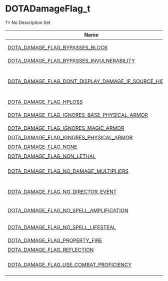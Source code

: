 # DOTADamageFlag_t
?> No Description Set

Name|Value|Description|Client
--|:--:|--|:--:
[DOTA_DAMAGE_FLAG_BYPASSES_BLOCK](Constants/DOTADamageFlag_t/DOTA_DAMAGE_FLAG_BYPASSES_BLOCK)|8|绕过伤害格挡。|✖
[DOTA_DAMAGE_FLAG_BYPASSES_INVULNERABILITY](Constants/DOTADamageFlag_t/DOTA_DAMAGE_FLAG_BYPASSES_INVULNERABILITY)|4|绕过无敌。|✖
[DOTA_DAMAGE_FLAG_DONT_DISPLAY_DAMAGE_IF_SOURCE_HIDDEN](Constants/DOTADamageFlag_t/DOTA_DAMAGE_FLAG_DONT_DISPLAY_DAMAGE_IF_SOURCE_HIDDEN)|2048|当伤害来源不可见时，不显示造成的伤害。|✖
[DOTA_DAMAGE_FLAG_HPLOSS](Constants/DOTADamageFlag_t/DOTA_DAMAGE_FLAG_HPLOSS)|32|生命移除。|✖
[DOTA_DAMAGE_FLAG_IGNORES_BASE_PHYSICAL_ARMOR](Constants/DOTADamageFlag_t/DOTA_DAMAGE_FLAG_IGNORES_BASE_PHYSICAL_ARMOR)|16384|无视基础护甲|✖
[DOTA_DAMAGE_FLAG_IGNORES_MAGIC_ARMOR](Constants/DOTADamageFlag_t/DOTA_DAMAGE_FLAG_IGNORES_MAGIC_ARMOR)|1|无视魔抗|✖
[DOTA_DAMAGE_FLAG_IGNORES_PHYSICAL_ARMOR](Constants/DOTADamageFlag_t/DOTA_DAMAGE_FLAG_IGNORES_PHYSICAL_ARMOR)|2|无视护甲|✖
[DOTA_DAMAGE_FLAG_NONE](Constants/DOTADamageFlag_t/DOTA_DAMAGE_FLAG_NONE)|0|没有|✖
[DOTA_DAMAGE_FLAG_NON_LETHAL](Constants/DOTADamageFlag_t/DOTA_DAMAGE_FLAG_NON_LETHAL)|128|不致死|✖
[DOTA_DAMAGE_FLAG_NO_DAMAGE_MULTIPLIERS](Constants/DOTADamageFlag_t/DOTA_DAMAGE_FLAG_NO_DAMAGE_MULTIPLIERS)|512|No Description Set|✖
[DOTA_DAMAGE_FLAG_NO_DIRECTOR_EVENT](Constants/DOTADamageFlag_t/DOTA_DAMAGE_FLAG_NO_DIRECTOR_EVENT)|64|No Description Set|✖
[DOTA_DAMAGE_FLAG_NO_SPELL_AMPLIFICATION](Constants/DOTADamageFlag_t/DOTA_DAMAGE_FLAG_NO_SPELL_AMPLIFICATION)|1024|没有技能增强|✖
[DOTA_DAMAGE_FLAG_NO_SPELL_LIFESTEAL](Constants/DOTADamageFlag_t/DOTA_DAMAGE_FLAG_NO_SPELL_LIFESTEAL)|4096|没有技能吸血|✖
[DOTA_DAMAGE_FLAG_PROPERTY_FIRE](Constants/DOTADamageFlag_t/DOTA_DAMAGE_FLAG_PROPERTY_FIRE)|8192|火焰属性|✖
[DOTA_DAMAGE_FLAG_REFLECTION](Constants/DOTADamageFlag_t/DOTA_DAMAGE_FLAG_REFLECTION)|16|不反弹|✖
[DOTA_DAMAGE_FLAG_USE_COMBAT_PROFICIENCY](Constants/DOTADamageFlag_t/DOTA_DAMAGE_FLAG_USE_COMBAT_PROFICIENCY)|256|No Description Set|✖
